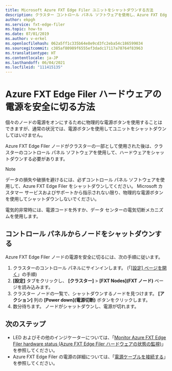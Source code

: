 ```yaml
---
title: Microsoft Azure FXT Edge Filer ユニットをシャットダウンする方法
description: クラスター コントロール パネル ソフトウェアを使用し、Azure FXT Edge Filer を起動し、安全にシャットダウンする手順について説明します。
author: ekpgh
ms.service: fxt-edge-filer
ms.topic: how-to
ms.date: 07/01/2019
ms.author: v-erkel
ms.openlocfilehash: 062a5ff1c335b64e8e9cd3fc2eba54c186599034
ms.sourcegitcommit: c385af80989f6555ef3dadc17117a78764f83963
ms.translationtype: HT
ms.contentlocale: ja-JP
ms.lasthandoff: 06/04/2021
ms.locfileid: "111415135"
---
```

# <a name="how-to-safely-power-off-azure-fxt-edge-filer-hardware"></a>Azure FXT Edge Filer ハードウェアの電源を安全に切る方法

個々のノードの電源をオンにするために物理的な電源ボタンを使用することはできますが、通常の状況では、電源ボタンを使用してユニットをシャットダウンしてはいけません。

Azure FXT Edge Filer ノードがクラスターの一部として使用された後は、クラスターのコントロール パネル ソフトウェアを使用して、ハードウェアをシャットダウンする必要があります。

> [!NOTE]
> データの損失や破損を避けるには、必ずコントロール パネル ソフトウェアを使用して、Azure FXT Edge Filer をシャットダウンしてください。 Microsoft カスタマー サービスおよびサポートから指示されない限り、物理的な電源ボタンを使用してシャットダウンしないでください。
>
> 電気的非常時には、電源コードを外すか、データ センターの電気切断メカニズムを使用します。

## <a name="shut-down-a-node-from-the-control-panel"></a>コントロール パネルからノードをシャットダウンする

Azure FXT Edge Filer ノードの電源を安全に切るには、次の手順に従います。

1. クラスターのコントロール パネルにサインインします。 (「[[設定] ページを開く](cluster-create.md#open-the-settings-pages)」の手順)
1. **[設定]** タブをクリックし、 **[クラスター]**  >  **[FXT Nodes]\(FXT ノード\)** ページを読み込みます。
1. クラスター ノードの一覧で、シャットダウンするノードを見つけます。 **[アクション]** 列の **[Power down]\(電源切断\)** ボタンをクリックします。
1. 数分待ちます。 ノードがシャットダウンし、電源が切れます。

## <a name="next-steps"></a>次のステップ

* LED およびその他のインジケーターについては、「[Monitor Azure FXT Edge Filer hardware status (Azure FXT Edge Filer ハードウェアの状態の監視)](monitor.md)」を参照してください。
* Azure FXT Edge Filer の電源の詳細については、「[電源ケーブルを接続する](network-power.md#connect-power-cables)」を参照してください。
